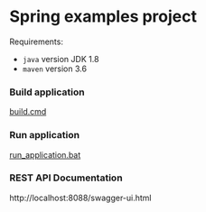 # Spring examples project

Requirements:
* ``java`` version JDK 1.8
* ``maven`` version 3.6

### Build application

[build.cmd](./build.cmd)

### Run application

[run_application.bat](./run_application.bat)

### REST API Documentation

http://localhost:8088/swagger-ui.html

